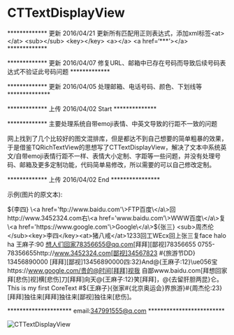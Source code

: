 # CTTextDisplayView
************* 更新 2016/04/21  更新所有匹配用正则表达式，添加xml标签\<at\>\</at\> \<sub\>\</sub\> \<key\>\</key\> \<a\>\</a\> \<a href=‘***’\>\</a\> *************








************* 更新 2016/04/07 修复URL、邮箱中已存在号码而导致后续号码表达式不验证此号码问题 *************

************* 更新 2016/04/05 处理邮箱、电话号码、颜色、下划线等 **************

************* 上传 2016/04/02 Start **************

************* 主要处理系统自带emoji表情、中英文导致的行距不一致的问题 

网上找到了几个比较好的图文混排库，但是都达不到自己想要的简单粗暴的效果，于是借鉴TQRichTextView的思想写了CTTextDisplayView，解决了文本中系统英文/自带emoji表情行距不一样、表情大小定制、字距等一些问题，并没有处理号码、邮箱及更多定制功能，代码简单易修改，所以需要的可以自己修改定制。

************* 上传 2016/04/02 End ****************

示例(图片的原文本):

${李四} \<a href='ftp://www.baidu.com'\>FTP百度\</a\>回http://www.3452324.com右\<a href='www.baidu.com’\>WWW百度\</a\>复\<a href='https://www.google.com'\>Google\</a\>${张三} \<sub\>周杰伦\</sub\>\<key\>李四\</key\>\<at\>猪八戒\</at\>1233回工WEcx回上张三复face halo ha 王麻子:90 想人们回家78356655@qq.com[拜拜][鄙视]78356655 0755-78356655http://www.3452324.com[鄙视]34567823 #{旅游节DD} 13456890000 [拜拜][鄙视]13456890000四:32}And@{王麻子:12}\ue056宝https://www.google.com/贵的@时间[拜拜]视我 自鄙www.baidu.com[拜<at>想回家</at>拜[悲伤]视]横[悲伤]刀[拜拜]向天@{王麻子:12}笑[拜拜]，@{去留肝胆两昆}仑。 This is my first CoreText #${王麻子}{张家#{北京奥运会}界旅游}#{周杰伦:23}[拜拜]独往来[拜拜]独往来[鄙视]独往来[悲伤]。

*********************  email:347991555@q.com   *************************

![CTTextDisplayView](https://github.com/BrownCN023/CTTextDisplayView/blob/master/ScreenShot_02.png)